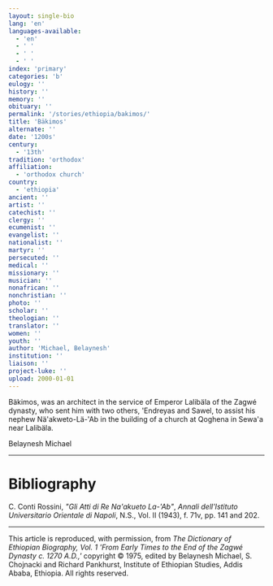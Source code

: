 ```yaml
---
layout: single-bio
lang: 'en'
languages-available:
  - 'en'
  - ' '
  - ' '
  - ' '
index: 'primary'
categories: 'b'
eulogy: ''
history: ''
memory: ''
obituary: ''
permalink: '/stories/ethiopia/bakimos/'
title: 'Bäkimos'
alternate: ''
date: '1200s'
century:
  - '13th'
tradition: 'orthodox'
affiliation:
  - 'orthodox church'
country:
  - 'ethiopia'
ancient: ''
artist: ''
catechist: ''
clergy: ''
ecumenist: ''
evangelist: ''
nationalist: ''
martyr: ''
persecuted: ''
medical: ''
missionary: ''
musician: ''
nonafrican: ''
nonchristian: ''
photo: ''
scholar: ''
theologian: ''
translator: ''
women: ''
youth: ''
author: 'Michael, Belaynesh'
institution: ''
liaison: ''
project-luke: ''
upload: 2000-01-01
---
```



B&auml;kimos, was an architect in the service of Emperor Lalibäla of the Zagwé dynasty, who sent him with two others, 'Endreyas and Sawel, to assist his nephew Nä'akweto-Lä-'Ab  in the building of a church at Qoghena in Sewa'a near Lalibäla.

Belaynesh Michael

---

# Bibliography

C. Conti Rossini, *"Gli Atti di Re Na'akueto La-'Ab"*, *Annali dell'Istituto Universitario Orientale di Napoli*,  N.S., Vol. II (1943), f. 71v, pp. 141 and 202.

---

This article is reproduced, with permission, from *The Dictionary of Ethiopian Biography, Vol. 1 'From Early Times to the End of the Zagwé Dynasty c. 1270 A.D.,'* copyright &copy; 1975, edited by Belaynesh Michael, S. Chojnacki and Richard Pankhurst, Institute of Ethiopian Studies, Addis Ababa, Ethiopia.  All rights reserved.